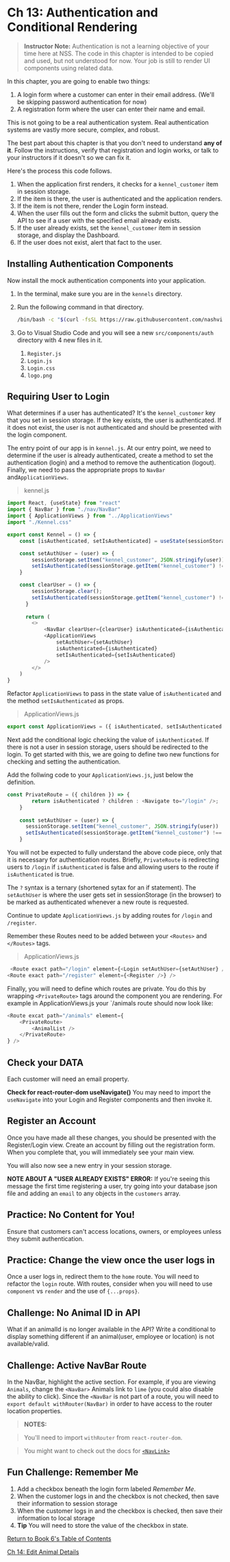 # Ch 13: Authentication and Conditional Rendering

> **Instructor Note:** Authentication is not a learning objective of your time here at NSS. The code in this chapter is intended to be copied and used, but not understood for now. Your job is still to render UI components using related data.

In this chapter, you are going to enable two things:

1. A login form where a customer can enter in their email address. (We'll be skipping password authentication for now)
1. A registration form where the user can enter their name and email.

This is not going to be a real authentication system. Real authentication systems are vastly more secure, complex, and robust.

The best part about this chapter is that you don't need to understand **any of it**. Follow the instructions, verify that registration and login works, or talk to your instructors if it doesn't so we can fix it.

Here's the process this code follows.

1. When the application first renders, it checks for a `kennel_customer` item in session storage.
1. If the item is there, the user is authenticated and the application renders.
1. If the item is not there, render the Login form instead.
1. When the user fills out the form and clicks the submit button, query the API to see if a user with the specified email already exists.
1. If the user already exists, set the `kennel_customer` item in session storage, and display the Dashboard.
1. If the user does not exist, alert that fact to the user.

## Installing Authentication Components

Now install the mock authentication components into your application.

1. In the terminal, make sure you are in the `kennels` directory.
1. Run the following command in that directory.

    ```sh
    /bin/bash -c "$(curl -fsSL https://raw.githubusercontent.com/nashville-software-school/client-side-mastery/blob/evening-cohort-17/book-6-nashville-kennels/chapters/scripts/auth.sh"
    ```
1. Go to Visual Studio Code and you will see a new `src/components/auth` directory with 4 new files in it.
   1. `Register.js`
   1. `Login.js`
   1. `Login.css`
   1. `logo.png`

## Requiring User to Login

What determines if a user has authenticated? It's the `kennel_customer` key that you set in session storage. If the key exists, the user is authenticated. If it does not exist, the user is not authenticated and should be presented with the login component.

The entry point of our app is in `kennel.js`. At our entry point, we need to determine if the user is already authenticated, create a method to set the authentication (login) and a method to remove the authentication (logout).  Finally, we need to pass the appropriate props to `NavBar` and`ApplicationViews`.

> kennel.js
```js 
import React, {useState} from "react"
import { NavBar } from "./nav/NavBar"
import { ApplicationViews } from "../ApplicationViews"
import "./Kennel.css"

export const Kennel = () => {
    const [isAuthenticated, setIsAuthenticated] = useState(sessionStorage.getItem("kennel_customer") !== null)

    const setAuthUser = (user) => {
        sessionStorage.setItem("kennel_customer", JSON.stringify(user))
        setIsAuthenticated(sessionStorage.getItem("kennel_customer") !== null)
    }

    const clearUser = () => {
        sessionStorage.clear();
        setIsAuthenticated(sessionStorage.getItem("kennel_customer") !== null)
      }
    
      return (
        <>
            <NavBar clearUser={clearUser} isAuthenticated={isAuthenticated}/>
            <ApplicationViews 
                setAuthUser={setAuthUser}
                isAuthenticated={isAuthenticated}
                setIsAuthenticated={setIsAuthenticated}
            />
        </>
    )
}
```

Refactor `ApplicationViews` to pass in the state value of `isAuthenticated` and the method `setIsAuthenticated` as props.


> ApplicationViews.js
```js
export const ApplicationViews = ({ isAuthenticated, setIsAuthenticated }) => {
```


Next add the conditional logic checking the value of `isAuthenticated`. If there is not a user in session storage, users should be redirected to the login. To get started with this, we are going to define two new functions for checking and setting the authentication.

Add the follwing code to your `ApplicationViews.js`, just below the definition.

```js
const PrivateRoute = ({ children }) => {
        return isAuthenticated ? children : <Navigate to="/login" />;
    }
  
    const setAuthUser = (user) => {
      sessionStorage.setItem("kennel_customer", JSON.stringify(user))
      setIsAuthenticated(sessionStorage.getItem("kennel_customer") !== null)
    }
```
You will not be expected to fully understand the above code piece, only that it is necessary for authentication routes.  Briefly, `PrivateRoute` is redirecting users to `/login` if `isAuthenticated` is false and allowing users to the route if `isAuthenticated` is true.  

The `?` syntax is a ternary (shortened sytax for an if statement).  The `setAuthUser` is where the user gets set in sessionStorage (in the browser) to be marked as authenticated whenever a new route is requested. 

Continue to update `ApplicationViews.js` by adding routes for `/login` and `/register`.

Remember these Routes need to be added between your `<Routes>` and `</Routes>` tags.

> ApplicationViews.js
```js
 <Route exact path="/login" element={<Login setAuthUser={setAuthUser} />} />
<Route exact path="/register" element={<Register />} />
```

Finally, you will need to define which routes are private.  You do this by wrapping `<PrivateRoute>` tags around the component you are rendering.  For example in ApplicationViews.js your `/animals route should now look like:

```js
<Route excat path="/animals" element={
    <PrivateRoute>
        <AnimalList />
    </PrivateRoute>
} />
```
## Check your DATA
Each customer will need an email property.


**Check for react-router-dom useNavigate()** You may need to import the `useNavigate` into your Login and Register components and then invoke it.

## Register an Account

Once you have made all these changes, you should be presented with the Register/Login view. Create an account by filling out the registration form. When you complete that, you will immediately see your main view.

You will also now see a new entry in your session storage.

**NOTE ABOUT A "USER ALREADY EXISTS" ERROR:** If you're seeing this message the first time registering a user, try going into your database json file and adding an `email` to any objects in the `customers` array.

## Practice: No Content for You!

Ensure that customers can't access locations, owners, or employees unless they submit authentication.

## Practice: Change the view once the user logs in

Once a user logs in, redirect them to the `home` route. You will need to refactor the `login` route. With routes, consider when you will need to use `component` vs `render` and the use of `{...props}`.

## Challenge: No Animal ID in API

What if an animalId is no longer available in the API? Write a conditional to display something different if an animal(user, employee or location) is not available/valid.

## Challenge: Active NavBar Route

In the NavBar, highlight the active section. For example, if you are viewing `Animals`, change the `<NavBar>` Animals link to `lime` (you could also disable the ability to click). Since the `<NavBar` is not part of a route, you will need to `export default withRouter(NavBar)` in order to have access to the router location properties.

> **NOTES:**

> You'll need to import `withRouter` from `react-router-dom`.

> You might want to check out the docs for [`<NavLink>`](https://github.com/ReactTraining/react-router/blob/master/packages/react-router-dom/docs/api/NavLink.md)

## Fun Challenge: Remember Me

1. Add a checkbox beneath the login form labeled _Remember Me_.
2. When the customer logs in and the checkbox is not checked, then save their information to session storage
3. When the customer logs in and the checkbox is checked, then save their information to local storage
4. **Tip** You will need to store the value of the checkbox in state.

[Return  to Book 6's Table of Contents](../README.md)

[Ch 14: Edit Animal Details](./REACT_EDIT.md)